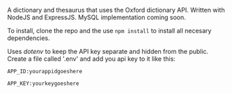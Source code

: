 A dictionary and thesaurus that uses the Oxford dictionary API.  Written with NodeJS and ExpressJS.  MySQL implementation coming soon.

To install, clone the repo and the use `npm install` to install all necesary dependencies.

Uses *dotenv* to keep the API key separate and hidden from the public.  Create a file called '.env' and add you api key to it like this:

`APP_ID:yourappidgoeshere`

`APP_KEY:yourkeygoeshere`